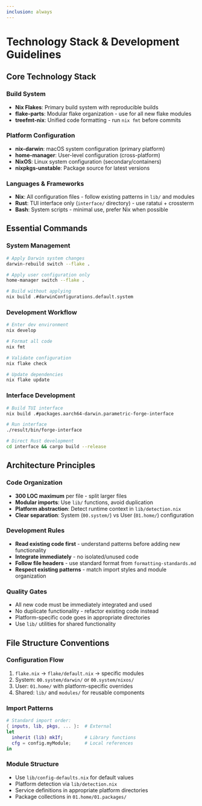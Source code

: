 ```yaml
---
inclusion: always
---
```


# Technology Stack & Development Guidelines

## Core Technology Stack

### Build System

- **Nix Flakes**: Primary build system with reproducible builds
- **flake-parts**: Modular flake organization - use for all new flake modules
- **treefmt-nix**: Unified code formatting - run `nix fmt` before commits

### Platform Configuration

- **nix-darwin**: macOS system configuration (primary platform)
- **home-manager**: User-level configuration (cross-platform)
- **NixOS**: Linux system configuration (secondary/containers)
- **nixpkgs-unstable**: Package source for latest versions

### Languages & Frameworks

- **Nix**: All configuration files - follow existing patterns in `lib/` and modules
- **Rust**: TUI interface only (`interface/` directory) - use ratatui + crossterm
- **Bash**: System scripts - minimal use, prefer Nix when possible

## Essential Commands

### System Management

```bash
# Apply Darwin system changes
darwin-rebuild switch --flake .

# Apply user configuration only
home-manager switch --flake .

# Build without applying
nix build .#darwinConfigurations.default.system
```

### Development Workflow

```bash
# Enter dev environment
nix develop

# Format all code
nix fmt

# Validate configuration
nix flake check

# Update dependencies
nix flake update
```

### Interface Development

```bash
# Build TUI interface
nix build .#packages.aarch64-darwin.parametric-forge-interface

# Run interface
./result/bin/forge-interface

# Direct Rust development
cd interface && cargo build --release
```

## Architecture Principles

### Code Organization

- **300 LOC maximum** per file - split larger files
- **Modular imports**: Use `lib/` functions, avoid duplication
- **Platform abstraction**: Detect runtime context in `lib/detection.nix`
- **Clear separation**: System (`00.system/`) vs User (`01.home/`) configuration

### Development Rules

- **Read existing code first** - understand patterns before adding new functionality
- **Integrate immediately** - no isolated/unused code
- **Follow file headers** - use standard format from `formatting-standards.md`
- **Respect existing patterns** - match import styles and module organization

### Quality Gates

- All new code must be immediately integrated and used
- No duplicate functionality - refactor existing code instead
- Platform-specific code goes in appropriate directories
- Use `lib/` utilities for shared functionality

## File Structure Conventions

### Configuration Flow

1. `flake.nix` → `flake/default.nix` → specific modules
2. System: `00.system/darwin/` or `00.system/nixos/`
3. User: `01.home/` with platform-specific overrides
4. Shared: `lib/` and `modules/` for reusable components

### Import Patterns

```nix
# Standard import order:
{ inputs, lib, pkgs, ... }:  # External
let
  inherit (lib) mkIf;        # Library functions
  cfg = config.myModule;     # Local references
in
```

### Module Structure

- Use `lib/config-defaults.nix` for default values
- Platform detection via `lib/detection.nix`
- Service definitions in appropriate platform directories
- Package collections in `01.home/01.packages/`
